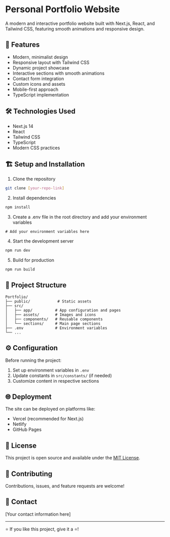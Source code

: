 # Personal Portfolio Website

A modern and interactive portfolio website built with Next.js, React, and Tailwind CSS, featuring smooth animations and responsive design.

## 🚀 Features

- Modern, minimalist design
- Responsive layout with Tailwind CSS
- Dynamic project showcase
- Interactive sections with smooth animations
- Contact form integration
- Custom icons and assets
- Mobile-first approach
- TypeScript implementation

## 🛠 Technologies Used

- Next.js 14
- React
- Tailwind CSS
- TypeScript
- Modern CSS practices

## 🏗 Setup and Installation

1. Clone the repository

```bash
git clone [your-repo-link]
```

2. Install dependencies

```bash
npm install
```

3. Create a .env file in the root directory and add your environment variables

```env
# Add your environment variables here
```

4. Start the development server

```bash
npm run dev
```

5. Build for production

```bash
npm run build
```

## 📁 Project Structure

```
Portfolio/
├── public/            # Static assets
├── src/
│   ├── app/          # App configuration and pages
│   ├── assets/       # Images and icons
│   ├── components/   # Reusable components
│   └── sections/     # Main page sections
├── .env              # Environment variables
└── ...
```

## ⚙️ Configuration

Before running the project:

1. Set up environment variables in `.env`
2. Update constants in `src/constants/` (if needed)
3. Customize content in respective sections

## 🌐 Deployment

The site can be deployed on platforms like:

- Vercel (recommended for Next.js)
- Netlify
- GitHub Pages

## 📝 License

This project is open source and available under the [MIT License](LICENSE).

## 🤝 Contributing

Contributions, issues, and feature requests are welcome!

## 👤 Contact

[Your contact information here]

---

⭐️ If you like this project, give it a ⭐️!
